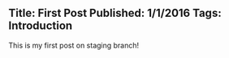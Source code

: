 Title: First Post
Published: 1/1/2016
Tags: Introduction
---
This is my first post on staging branch!